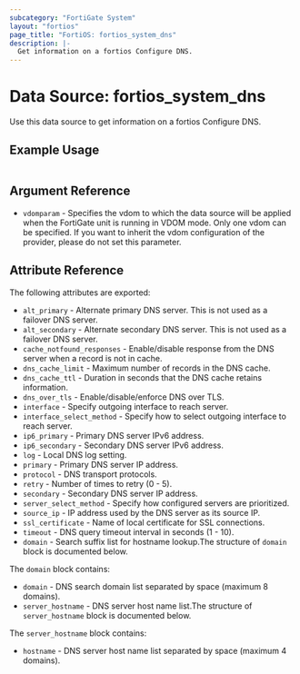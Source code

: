 ```yaml
---
subcategory: "FortiGate System"
layout: "fortios"
page_title: "FortiOS: fortios_system_dns"
description: |-
  Get information on a fortios Configure DNS.
---
```


# Data Source: fortios_system_dns
Use this data source to get information on a fortios Configure DNS.


## Example Usage

```hcl

```

## Argument Reference

* `vdomparam` - Specifies the vdom to which the data source will be applied when the FortiGate unit is running in VDOM mode. Only one vdom can be specified. If you want to inherit the vdom configuration of the provider, please do not set this parameter.

## Attribute Reference

The following attributes are exported:

* `alt_primary` - Alternate primary DNS server. This is not used as a failover DNS server.
* `alt_secondary` - Alternate secondary DNS server. This is not used as a failover DNS server.
* `cache_notfound_responses` - Enable/disable response from the DNS server when a record is not in cache.
* `dns_cache_limit` - Maximum number of records in the DNS cache.
* `dns_cache_ttl` - Duration in seconds that the DNS cache retains information.
* `dns_over_tls` - Enable/disable/enforce DNS over TLS.
* `interface` - Specify outgoing interface to reach server.
* `interface_select_method` - Specify how to select outgoing interface to reach server.
* `ip6_primary` - Primary DNS server IPv6 address.
* `ip6_secondary` - Secondary DNS server IPv6 address.
* `log` - Local DNS log setting.
* `primary` - Primary DNS server IP address.
* `protocol` - DNS transport protocols.
* `retry` - Number of times to retry (0 - 5).
* `secondary` - Secondary DNS server IP address.
* `server_select_method` - Specify how configured servers are prioritized.
* `source_ip` - IP address used by the DNS server as its source IP.
* `ssl_certificate` - Name of local certificate for SSL connections.
* `timeout` - DNS query timeout interval in seconds (1 - 10).
* `domain` - Search suffix list for hostname lookup.The structure of `domain` block is documented below.

The `domain` block contains:

* `domain` - DNS search domain list separated by space (maximum 8 domains).
* `server_hostname` - DNS server host name list.The structure of `server_hostname` block is documented below.

The `server_hostname` block contains:

* `hostname` - DNS server host name list separated by space (maximum 4 domains).
